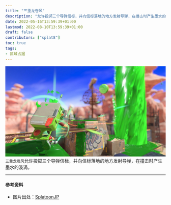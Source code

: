 ```yaml
---
title: "三重龙卷风"
description: "允许投掷三个导弹信标，并向信标落地的地方发射导弹，在撞击时产生墨水的漩涡。"
date: 2022-05-16T13:59:39+01:00
lastmod: 2022-08-10T13:59:39+01:00
draft: false
contributors: ["splat8"]
toc: true
tags:  
- 区域占据
---
```


![三重龙卷风](./images/Triple_Inkstrike_cover.jpeg)
`三重龙卷风`允许投掷三个导弹信标，并向信标落地的地方发射导弹，在撞击时产生墨水的漩涡。

---
#### 参考资料
- 图片出处：[SplatoonJP](https://twitter.com/SplatoonJP/status/1560189765986635777?s=20&t=lUlTNorTgQLXtigpOgrPuQ)